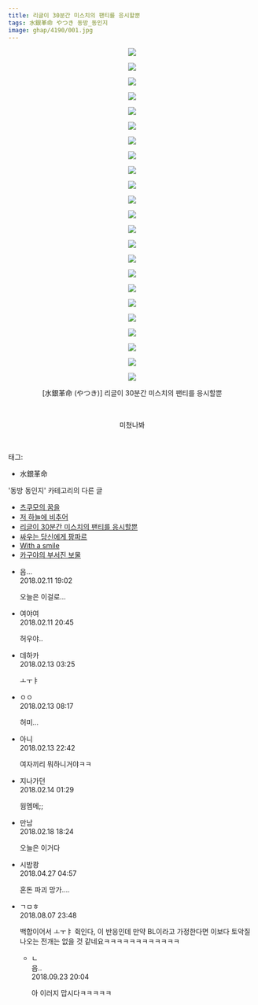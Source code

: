 ```yaml
---
title: 리글이 30분간 미스치의 팬티를 응시할뿐
tags: 水銀革命 やつき 동방_동인지
image: ghap/4190/001.jpg
---
```

<div class="article">
<p style="text-align: center; clear: none; float: none;"><img src="{{ site.nasurl }}/ghap/4190/001.jpg"/></p>
<p style="text-align: center; clear: none; float: none;"><img src="{{ site.nasurl }}/ghap/4190/002.jpg"/></p>
<p style="text-align: center; clear: none; float: none;"><img src="{{ site.nasurl }}/ghap/4190/003.jpg"/></p>
<p style="text-align: center; clear: none; float: none;"><img src="{{ site.nasurl }}/ghap/4190/004.jpg"/></p>
<p style="text-align: center; clear: none; float: none;"><img src="{{ site.nasurl }}/ghap/4190/005.jpg"/></p>
<p style="text-align: center; clear: none; float: none;"><img src="{{ site.nasurl }}/ghap/4190/006.jpg"/></p>
<p style="text-align: center; clear: none; float: none;"><img src="{{ site.nasurl }}/ghap/4190/007.jpg"/></p>
<p style="text-align: center; clear: none; float: none;"><img src="{{ site.nasurl }}/ghap/4190/008.jpg"/></p>
<p style="text-align: center; clear: none; float: none;"><img src="{{ site.nasurl }}/ghap/4190/009.jpg"/></p>
<p style="text-align: center; clear: none; float: none;"><img src="{{ site.nasurl }}/ghap/4190/010.jpg"/></p>
<p style="text-align: center; clear: none; float: none;"><img src="{{ site.nasurl }}/ghap/4190/011.jpg"/></p>
<p style="text-align: center; clear: none; float: none;"><img src="{{ site.nasurl }}/ghap/4190/012.jpg"/></p>
<p style="text-align: center; clear: none; float: none;"><img src="{{ site.nasurl }}/ghap/4190/013.jpg"/></p>
<p style="text-align: center; clear: none; float: none;"><img src="{{ site.nasurl }}/ghap/4190/014.jpg"/></p>
<p style="text-align: center; clear: none; float: none;"><img src="{{ site.nasurl }}/ghap/4190/015.jpg"/></p>
<p style="text-align: center; clear: none; float: none;"><img src="{{ site.nasurl }}/ghap/4190/016.jpg"/></p>
<p style="text-align: center; clear: none; float: none;"><img src="{{ site.nasurl }}/ghap/4190/017.jpg"/></p>
<p style="text-align: center; clear: none; float: none;"><img src="{{ site.nasurl }}/ghap/4190/018.jpg"/></p>
<p style="text-align: center; clear: none; float: none;"><img src="{{ site.nasurl }}/ghap/4190/019.jpg"/></p>
<p style="text-align: center; clear: none; float: none;"><img src="{{ site.nasurl }}/ghap/4190/020.jpg"/></p>
<p style="text-align: center; clear: none; float: none;"><img src="{{ site.nasurl }}/ghap/4190/021.jpg"/></p>
<p style="text-align: center; clear: none; float: none;"><img src="{{ site.nasurl }}/ghap/4190/022.jpg"/></p>
<p style="text-align: center; clear: none; float: none;"><img src="{{ site.nasurl }}/ghap/4190/023.jpg"/></p>
<p style="text-align: center; clear: none; float: none;">[水銀革命 (やつき)] 리글이 30분간 미스치의 팬티를 응시할뿐</p>
<p style="text-align: center; clear: none; float: none;"><br/></p>
<p style="text-align: center; clear: none; float: none;">미쳤나봐</p>
<p><br/></p>
</div><div class="tagTrail">
<p>태그: </p>
<ul>
<li>水銀革命</li>
</ul>
</div><div class="another">
<p>'동방 동인지' 카테고리의 다른 글</p>
<ul>
<li><a href="/2018-02-10-ghap_4193">츠쿠모의 꿈을</a></li>
<li><a href="/2018-02-10-ghap_4192">저 하늘에 비추어</a></li>
<li><a href="/2018-02-10-ghap_4190">리글이 30분간 미스치의 팬티를 응시할뿐</a></li>
<li><a href="/2018-02-10-ghap_4189">싸우는 당신에게 팡파르</a></li>
<li><a href="/2018-02-10-ghap_4188">With a smile</a></li>
<li><a href="/2018-02-10-ghap_4187">카구야의 부서진 보물</a></li>
</ul>
</div><div class="cb_module cb_fluid">
<div class="cb_wrt cb_profile">
<div class="comment">
<ul>
<li class="cb_thumb_off" id="comment15197461">
<div class="cb_comment_area">
<div class="cb_info_area">
<div class="cb_section">
<span class="cb_nick_name">음...</span>
</div>
<div class="cb_section">
<span class="cb_date">2018.02.11 19:02 </span>
</div>
</div>
<div class="cb_dsc_comment">
<p class="cb_dsc">
											오늘은 이걸로...
										</p>
</div>
</div></li>
<li class="cb_thumb_off" id="comment15197524">
<div class="cb_comment_area">
<div class="cb_info_area">
<div class="cb_section">
<span class="cb_nick_name">여야여</span>
</div>
<div class="cb_section">
<span class="cb_date">2018.02.11 20:45 </span>
</div>
</div>
<div class="cb_dsc_comment">
<p class="cb_dsc">
											허우야..
										</p>
</div>
</div></li>
<li class="cb_thumb_off" id="comment15198505">
<div class="cb_comment_area">
<div class="cb_info_area">
<div class="cb_section">
<span class="cb_nick_name">데하카</span>
</div>
<div class="cb_section">
<span class="cb_date">2018.02.13 03:25 </span>
</div>
</div>
<div class="cb_dsc_comment">
<p class="cb_dsc">
											ㅗㅜㅑ
										</p>
</div>
</div></li>
<li class="cb_thumb_off" id="comment15198634">
<div class="cb_comment_area">
<div class="cb_info_area">
<div class="cb_section">
<span class="cb_nick_name">ㅇㅇ</span>
</div>
<div class="cb_section">
<span class="cb_date">2018.02.13 08:17 </span>
</div>
</div>
<div class="cb_dsc_comment">
<p class="cb_dsc">
											허미...
										</p>
</div>
</div></li>
<li class="cb_thumb_off" id="comment15199166">
<div class="cb_comment_area">
<div class="cb_info_area">
<div class="cb_section">
<span class="cb_nick_name">아니</span>
</div>
<div class="cb_section">
<span class="cb_date">2018.02.13 22:42 </span>
</div>
</div>
<div class="cb_dsc_comment">
<p class="cb_dsc">
											여자끼리 뭐하니거야ㅋㅋ
										</p>
</div>
</div></li>
<li class="cb_thumb_off" id="comment15199273">
<div class="cb_comment_area">
<div class="cb_info_area">
<div class="cb_section">
<span class="cb_nick_name">지나가던</span>
</div>
<div class="cb_section">
<span class="cb_date">2018.02.14 01:29 </span>
</div>
</div>
<div class="cb_dsc_comment">
<p class="cb_dsc">
											웜멤메;;
										</p>
</div>
</div></li>
<li class="cb_thumb_off" id="comment15202172">
<div class="cb_comment_area">
<div class="cb_info_area">
<div class="cb_section">
<span class="cb_nick_name">만남</span>
</div>
<div class="cb_section">
<span class="cb_date">2018.02.18 18:24 </span>
</div>
</div>
<div class="cb_dsc_comment">
<p class="cb_dsc">
											오늘은 이거다
										</p>
</div>
</div></li>
<li class="cb_thumb_off" id="comment15245903">
<div class="cb_comment_area">
<div class="cb_info_area">
<div class="cb_section">
<span class="cb_nick_name">시밤쾅</span>
</div>
<div class="cb_section">
<span class="cb_date">2018.04.27 04:57 </span>
</div>
</div>
<div class="cb_dsc_comment">
<p class="cb_dsc">
											혼돈 파괴 망가....
										</p>
</div>
</div></li>
<li class="cb_thumb_off" id="comment15302924">
<div class="cb_comment_area">
<div class="cb_info_area">
<div class="cb_section">
<span class="cb_nick_name">ㄱㅁㅎ</span>
</div>
<div class="cb_section">
<span class="cb_date">2018.08.07 23:48 </span>
</div>
</div>
<div class="cb_dsc_comment">
<p class="cb_dsc">
											백합이어서 ㅗㅜㅑ 쥑인다, 이 반응인데 만약 BL이라고 가정한다면 이보다 토악질 나오는 전개는 없을 것 같네요ㅋㅋㅋㅋㅋㅋㅋㅋㅋㅋㅋㅋ
										</p>
</div>
<ul>
<li class="cb_thumb_off" id="comment15338695">
<span class="cb_bu_subnode">ㄴ</span>
<div class="cb_comment_area">
<div class="cb_info_area">
<div class="cb_section">
<span class="cb_nick_name">음..</span>
</div>
<div class="cb_section">
<span class="cb_date">2018.09.23 20:04 </span>
</div>
</div>
<div class="cb_dsc_comment">
<p class="cb_dsc">
																아 이러지 맙시다ㅋㅋㅋㅋㅋ
															</p>
</div>
</div>
</li>
</ul>
</div></li>
</ul>
</div>
</div><!-- commentList close -->
</div>